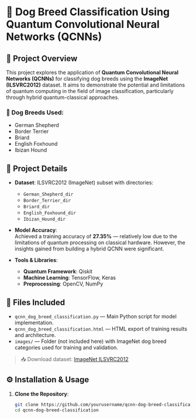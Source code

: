 # 🧠 Dog Breed Classification Using Quantum Convolutional Neural Networks (QCNNs)

## 📌 Project Overview

This project explores the application of **Quantum Convolutional Neural Networks (QCNNs)** for classifying dog breeds using the **ImageNet (ILSVRC2012)** dataset. It aims to demonstrate the potential and limitations of quantum computing in the field of image classification, particularly through hybrid quantum-classical approaches.

### 🐶 Dog Breeds Used:

- German Shepherd
- Border Terrier
- Briard
- English Foxhound
- Ibizan Hound

## 📂 Project Details

- **Dataset**: ILSVRC2012 (ImageNet) subset with directories:
  - `German_Shepherd_dir`
  - `Border_Terrier_dir`
  - `Briard_dir`
  - `English_Foxhound_dir`
  - `Ibizan_Hound_dir`

- **Model Accuracy**:  
  Achieved a training accuracy of **27.35%** — relatively low due to the limitations of quantum processing on classical hardware. However, the insights gained from building a hybrid QCNN were significant.

- **Tools & Libraries**:
  - **Quantum Framework**: Qiskit
  - **Machine Learning**: TensorFlow, Keras
  - **Preprocessing**: OpenCV, NumPy

## 📁 Files Included

- `qcnn_dog_breed_classification.py` — Main Python script for model implementation.
- `qcnn_dog_breed_classification.html` — HTML export of training results and architecture.
- `images/` — Folder (not included here) with ImageNet dog breed categories used for training and validation.

> 📥 Download dataset: [ImageNet ILSVRC2012](https://www.image-net.org/)

## ⚙️ Installation & Usage

1. **Clone the Repository**:
   ```bash
   git clone https://github.com/yourusername/qcnn-dog-breed-classification.git
   cd qcnn-dog-breed-classification
